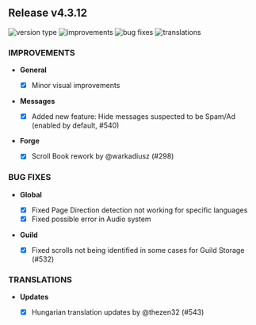 ## Release v4.3.12

![version type](https://img.shields.io/badge/version-beta-yellow.svg?style=flat-square)
![improvements](https://img.shields.io/badge/improvements-3-green.svg?style=flat-square)
![bug fixes](https://img.shields.io/badge/bug%20fixes-3-red.svg?style=flat-square)
![translations](https://img.shields.io/badge/translations-1-blue.svg?style=flat-square)

### IMPROVEMENTS

- **General**
  
  - [X] Minor visual improvements

- **Messages**
  
  - [X] Added new feature: Hide messages suspected to be Spam/Ad (enabled by default, #540)
 
- **Forge**
  
  - [X] Scroll Book rework by @warkadiusz (#298)

### BUG FIXES
- **Global**

  - [X] Fixed Page Direction detection not working for specific languages
  - [X] Fixed possible error in Audio system 

- **Guild**

  - [X] Fixed scrolls not being identified in some cases for Guild Storage (#532)

### TRANSLATIONS

- **Updates**

  - [X] Hungarian translation updates by @thezen32 (#543)
